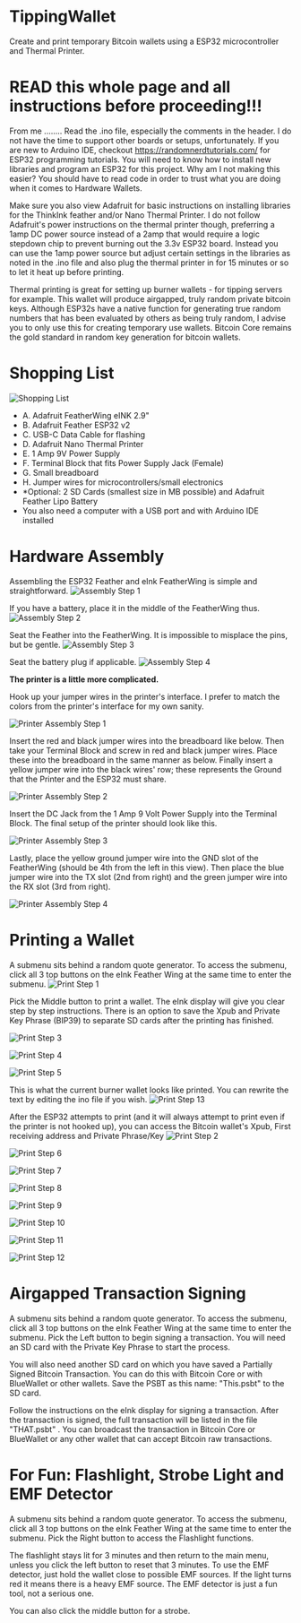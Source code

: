 # TippingWallet
Create and print temporary Bitcoin wallets using a ESP32 microcontroller and Thermal Printer. 

# READ this whole page and all instructions before proceeding!!!
From me ........ Read the .ino file, especially the comments in the header. I do not have the time to support other boards or setups, unfortunately. If you are new to Arduino IDE, checkout https://randomnerdtutorials.com/ for ESP32 programming tutorials. You will need to know how to install new libraries and program an ESP32 for this project. Why am I not making this easier? You should have to read code in order to trust what you are doing when it comes to Hardware Wallets.

Make sure you also view Adafruit for basic instructions on installing libraries for the ThinkInk feather and/or Nano Thermal Printer. I do not follow Adafruit's power instructions on the thermal printer though, preferring a 1amp DC power source instead of a 2amp that would require a logic stepdown chip to prevent burning out the 3.3v ESP32 board. Instead you can use the 1amp power source but adjust certain settings in the libraries as noted in the .ino file and also plug the thermal printer in for 15 minutes or so to let it heat up before printing.

Thermal printing is great for setting up burner wallets - for tipping servers for example. This wallet will produce airgapped, truly random private bitcoin keys. Although ESP32s have a native function for generating true random numbers that has been evaluated by others as being truly random, I advise you to only use this for creating temporary use wallets. Bitcoin Core remains the gold standard in random key generation for bitcoin wallets.

# Shopping List
![Shopping List](https://github.com/BTCtoolshed/TippingWallet/blob/main/Photos/shoppingList.png?raw=true)
* A. Adafruit FeatherWing eINK 2.9"
* B. Adafruit Feather ESP32 v2
* C. USB-C Data Cable for flashing
* D. Adafruit Nano Thermal Printer
* E. 1 Amp 9V Power Supply
* F. Terminal Block that fits Power Supply Jack (Female)
* G. Small breadboard
* H. Jumper wires for microcontrollers/small electronics
* *Optional: 2 SD Cards (smallest size in MB possible) and Adafruit Feather Lipo Battery
* You also need a computer with a USB port and with Arduino IDE installed

# Hardware Assembly
Assembling the ESP32 Feather and eInk FeatherWing is simple and straightforward.
![Assembly Step 1](https://github.com/BTCtoolshed/TippingWallet/blob/main/Photos/Assembly01.png?raw=true)

If you have a battery, place it in the middle of the FeatherWing thus.
![Assembly Step 2](https://github.com/BTCtoolshed/TippingWallet/blob/main/Photos/Assembly02.png?raw=true)

Seat the Feather into the FeatherWing. It is impossible to misplace the pins, but be gentle.
![Assembly Step 3](https://github.com/BTCtoolshed/TippingWallet/blob/main/Photos/Assembly03.png?raw=true)

Seat the battery plug if applicable.
![Assembly Step 4](https://github.com/BTCtoolshed/TippingWallet/blob/main/Photos/Assembly04.png?raw=true)


**The printer is a little more complicated.**

Hook up your jumper wires in the printer's interface. I prefer to match the colors from the printer's interface for my own sanity.

![Printer Assembly Step 1](https://github.com/BTCtoolshed/TippingWallet/blob/main/Photos/Print01.png?raw=true)

Insert the red and black jumper wires into the breadboard like below. Then take your Terminal Block and screw in red and black jumper wires. Place these into the breadboard in the same manner as below. Finally insert a yellow jumper wire into the black wires' row; these represents the Ground that the Printer and the ESP32 must share.

![Printer Assembly Step 2](https://github.com/BTCtoolshed/TippingWallet/blob/main/Photos/Print02.png?raw=true)

Insert the DC Jack from the 1 Amp 9 Volt Power Supply into the Terminal Block. The final setup of the printer should look like this.

![Printer Assembly Step 3](https://github.com/BTCtoolshed/TippingWallet/blob/main/Photos/Print03.png?raw=true)

Lastly, place the yellow ground jumper wire into the GND slot of the FeatherWing (should be 4th from the left in this view). Then place the blue jumper wire into the TX slot (2nd from right) and the green jumper wire into the RX slot (3rd from right).

![Printer Assembly Step 4](https://github.com/BTCtoolshed/TippingWallet/blob/main/Photos/Print04.png?raw=true)

# Printing a Wallet
A submenu sits behind a random quote generator.
To access the submenu, click all 3 top buttons on the eInk Feather Wing at the same time to enter the submenu.
![Print Step 1](https://github.com/BTCtoolshed/TippingWallet/blob/main/Photos/wPrint01.png?raw=true)

Pick the Middle button to print a wallet. The eInk display will give you clear step by step instructions. There is an option to save the Xpub and Private Key Phrase (BIP39) to separate SD cards after the printing has finished.

![Print Step 3](https://github.com/BTCtoolshed/TippingWallet/blob/main/Photos/wPrint02.png?raw=true)

![Print Step 4](https://github.com/BTCtoolshed/TippingWallet/blob/main/Photos/wPrint03.png?raw=true)

![Print Step 5](https://github.com/BTCtoolshed/TippingWallet/blob/main/Photos/wPrint04.png?raw=true)

This is what the current burner wallet looks like printed. You can rewrite the text by editing the ino file if you wish.
![Print Step 13](https://github.com/BTCtoolshed/TippingWallet/blob/main/Photos/wPrint12.png?raw=true)

After the ESP32 attempts to print (and it will always attempt to print even if the printer is not hooked up), you can access the Bitcoin wallet's Xpub, First receiving address and Private Phrase/Key
![Print Step 2](https://github.com/BTCtoolshed/TippingWallet/blob/main/Photos/wPrintMenu.png?raw=true)



![Print Step 6](https://github.com/BTCtoolshed/TippingWallet/blob/main/Photos/wPrint05.png?raw=true)

![Print Step 7](https://github.com/BTCtoolshed/TippingWallet/blob/main/Photos/wPrint06.png?raw=true)

![Print Step 8](https://github.com/BTCtoolshed/TippingWallet/blob/main/Photos/wPrint07.png?raw=true)

![Print Step 9](https://github.com/BTCtoolshed/TippingWallet/blob/main/Photos/wPrint08.png?raw=true)

![Print Step 10](https://github.com/BTCtoolshed/TippingWallet/blob/main/Photos/wPrint09.png?raw=true)

![Print Step 11](https://github.com/BTCtoolshed/TippingWallet/blob/main/Photos/wPrint10.png?raw=true)

![Print Step 12](https://github.com/BTCtoolshed/TippingWallet/blob/main/Photos/wPrint11.png?raw=true)


# Airgapped Transaction Signing
A submenu sits behind a random quote generator.
To access the submenu, click all 3 top buttons on the eInk Feather Wing at the same time to enter the submenu.
Pick the Left button to begin signing a transaction. You will need an SD card with the Private Key Phrase to start the process. 

You will also need another SD card on which you have saved a Partially Signed Bitcoin Transaction. You can do this with Bitcoin Core or with BlueWallet or other wallets. Save the PSBT as this name: "This.psbt" to the SD card. 

Follow the instructions on the eInk display for signing a transaction. After the transaction is signed, the full transaction will be listed in the file "THAT.psbt" . You can broadcast the transaction in Bitcoin Core or BlueWallet or any other wallet that can accept Bitcoin raw transactions.

# For Fun: Flashlight, Strobe Light and EMF Detector
A submenu sits behind a random quote generator.
To access the submenu, click all 3 top buttons on the eInk Feather Wing at the same time to enter the submenu.
Pick the Right button to access the Flashlight functions.

The flashlight stays lit for 3 minutes and then return to the main menu, unless you click the left button to reset that 3 minutes. To use the EMF detector, just hold the wallet close to possible EMF sources. If the light turns red it means there is a heavy EMF source. The EMF detector is just a fun tool, not a serious one.

You can also click the middle button for a strobe.
